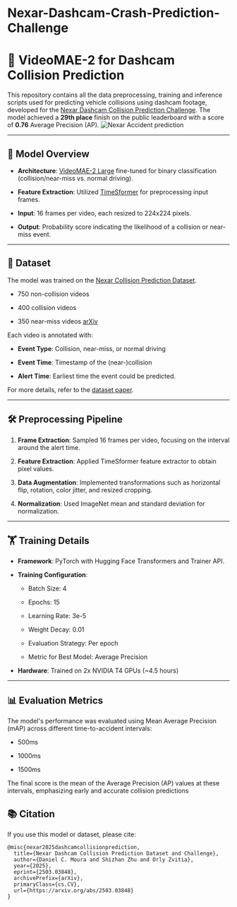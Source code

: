 # Nexar-Dashcam-Crash-Prediction-Challenge

# 🚗 VideoMAE-2 for Dashcam Collision Prediction

This repository contains all the data preprocessing, training and inference scripts used for predicting vehicle collisions using dashcam footage, developed for the [Nexar Dashcam Collision Prediction Challenge](https://www.kaggle.com/competitions/nexar-collision-prediction). The model achieved a **29th place** finish on the public leaderboard with a score of **0.76** Average Precision (AP).
![Nexar Accident prediction](https://github.com/user-attachments/assets/e2dce4a2-be5f-4152-8eb3-3d15c497e162)

----------

## 🧠 Model Overview

-   **Architecture**: [VideoMAE-2 Large](https://huggingface.co/MCG-NJU/videomae-large-finetuned-kinetics) fine-tuned for binary classification (collision/near-miss vs. normal driving).
    
-   **Feature Extraction**: Utilized [TimeSformer](https://huggingface.co/facebook/timesformer-base-finetuned-k400) for preprocessing input frames.
    
-   **Input**: 16 frames per video, each resized to 224x224 pixels.
    
-   **Output**: Probability score indicating the likelihood of a collision or near-miss event.
    

----------

## 📁 Dataset

The model was trained on the [Nexar Collision Prediction Dataset](https://huggingface.co/datasets/nexar-ai/nexar_collision_prediction).

-   750 non-collision videos
    
-   400 collision videos
    
-   350 near-miss videos [arXiv](https://arxiv.org/html/2503.03848v1?utm_source=chatgpt.com)
    

Each video is annotated with:

-   **Event Type**: Collision, near-miss, or normal driving
    
-   **Event Time**: Timestamp of the (near-)collision
    
-   **Alert Time**: Earliest time the event could be predicted.
    

For more details, refer to the [dataset paper](https://arxiv.org/abs/2503.03848).

----------

## 🛠️ Preprocessing Pipeline

1.  **Frame Extraction**: Sampled 16 frames per video, focusing on the interval around the alert time.
    
2.  **Feature Extraction**: Applied TimeSformer feature extractor to obtain pixel values.
    
3.  **Data Augmentation**: Implemented transformations such as horizontal flip, rotation, color jitter, and resized cropping.
    
4.  **Normalization**: Used ImageNet mean and standard deviation for normalization.
    

----------

## 🏋️ Training Details

-   **Framework**: PyTorch with Hugging Face Transformers and Trainer API.
    
-   **Training Configuration**:
    
    -   Batch Size: 4
        
    -   Epochs: 15
        
    -   Learning Rate: 3e-5
        
    -   Weight Decay: 0.01
        
    -   Evaluation Strategy: Per epoch
        
    -   Metric for Best Model: Average Precision
        
-   **Hardware**: Trained on 2x NVIDIA T4 GPUs (~4.5 hours)
    

----------

## 📊 Evaluation Metrics

The model's performance was evaluated using Mean Average Precision (mAP) across different time-to-accident intervals:

-   500ms
    
-   1000ms
    
-   1500ms

The final score is the mean of the Average Precision (AP) values at these intervals, emphasizing early and accurate collision predictions



## 📚 Citation

If you use this model or dataset, please cite:
```
@misc{nexar2025dashcamcollisionprediction,
  title={Nexar Dashcam Collision Prediction Dataset and Challenge},
  author={Daniel C. Moura and Shizhan Zhu and Orly Zvitia},
  year={2025},
  eprint={2503.03848},
  archivePrefix={arXiv},
  primaryClass={cs.CV},
  url={https://arxiv.org/abs/2503.03848}
}
```
